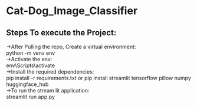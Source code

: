 # Cat-Dog_Image_Classifier
## Steps To execute the Project:
->After Pulling the repo, Create a virtual environment:<br>
python -m venv env<br>
->Activate the env:<br>
env\Scripts\activate<br>
->Install the required dependencies:<br>
pip install -r requirements.txt or pip install streamlit tensorflow pillow numpy huggingface_hub<br>
->To run the stream lit application:<br>
streamlit run app.py<br>

